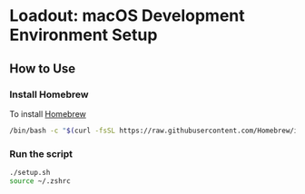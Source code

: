 # Loadout: macOS Development Environment Setup

## How to Use

### Install Homebrew
To install [Homebrew](https://brew.sh)

```sh
/bin/bash -c "$(curl -fsSL https://raw.githubusercontent.com/Homebrew/install/HEAD/install.sh)"
```

### Run the script

```sh
./setup.sh
source ~/.zshrc
```